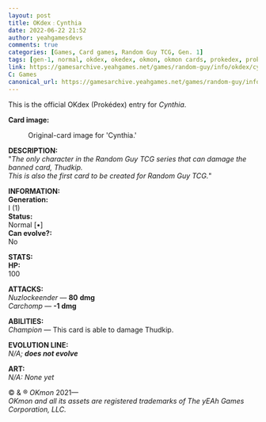 ```yaml
---
layout: post
title: OKdex﹕Cynthia
date: 2022-06-22 21:52
author: yeahgamesdevs
comments: true
categories: [Games, Card games, Random Guy TCG, Gen. 1]
tags: [gen-1, normal, okdex, okedex, okmon, okmon cards, prokedex, prokdex]
link: https://gamesarchive.yeahgames.net/games/random-guy/info/okdex/cynthia
C: Games
canonical_url: https://gamesarchive.yeahgames.net/games/random-guy/info/okdex/cynthia
---
```

<!-- wp:paragraph -->
<p>This is the official OKdex (Prokédex) entry for <em>Cynthia</em>.</p>
<!-- /wp:paragraph -->

<!-- wp:paragraph -->
<p><strong>Card image:</strong></p>
<!-- /wp:paragraph -->

<!-- wp:image {"id":607,"sizeSlug":"large","linkDestination":"none"} -->
<figure class="wp-block-image size-large"><img src="https://yeaharchives.files.wordpress.com/2022/06/image-13.png?w=421" alt="" class="wp-image-607" /><figcaption>Original-card image for 'Cynthia.'</figcaption></figure>
<!-- /wp:image -->

<!-- wp:paragraph -->
<p><strong>DESCRIPTION:</strong><br>"<em>The only character in the Random Guy TCG series that can damage the banned card, Thudkip.</em><br><em>This is also the first card to be created for Random Guy TCG.</em>"</p>
<!-- /wp:paragraph -->

<!-- wp:paragraph -->
<p><strong>INFORMATION:</strong><br><strong>Generation:</strong><br>I (1)<br><strong>Status:</strong><br>Normal [•]<br><strong>Can evolve?:</strong><br>No</p>
<!-- /wp:paragraph -->

<!-- wp:paragraph -->
<p><strong>STATS:</strong><br><strong>HP:</strong><br>100</p>
<!-- /wp:paragraph -->

<!-- wp:paragraph -->
<p><strong>ATTACKS:</strong><br><em>Nuzlockeender</em> — <strong>80</strong> <strong>dmg</strong><br><em>Carchomp</em> — <strong>-1 dmg</strong></p>
<!-- /wp:paragraph -->

<!-- wp:paragraph -->
<p><strong>ABILITIES:</strong><br><em>Champion </em>— This card is able to damage Thudkip.</p>
<!-- /wp:paragraph -->

<!-- wp:paragraph -->
<p><strong>EVOLUTION LINE:</strong><br><em>N/A; <strong>does not evolve</strong></em></p>
<!-- /wp:paragraph -->

<!-- wp:paragraph -->
<p><strong>ART:</strong><br><em>N/A: None yet</em></p>
<!-- /wp:paragraph -->

<!-- wp:paragraph -->
<p>© &amp; ® <em>OKmon</em> 2021—<br><em>OKmon and all its assets are registered trademarks of The yEAh Games</em> <em>Corporation, LLC.</em></p>
<!-- /wp:paragraph -->
